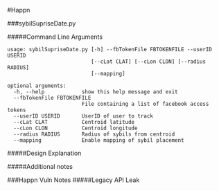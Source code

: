 #Happn

###sybilSupriseDate.py

#####Command Line Arguments
```
usage: sybilSupriseDate.py [-h] --fbTokenFile FBTOKENFILE --userID USERID
                           [--cLat CLAT] [--cLon CLON] [--radius RADIUS]
                           [--mapping]

optional arguments:
  -h, --help            show this help message and exit
  --fbTokenFile FBTOKENFILE
                        File containing a list of facebook access tokens
  --userID USERID       UserID of user to track
  --cLat CLAT           Centroid latitude
  --cLon CLON           Centroid longitude
  --radius RADIUS       Radius of sybils from centroid
  --mapping             Enable mapping of sybil placement
```

#####Design Explanation

#####Additional notes

###Happn Vuln Notes
#####Legacy API Leak


